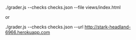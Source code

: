 

./grader.js --checks checks.json --file views/index.html


or 


./grader.js --checks checks.json --url http://stark-headland-6966.herokuapp.com
